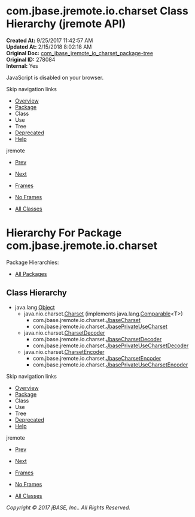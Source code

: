 # com.jbase.jremote.io.charset Class Hierarchy (jremote   API)

**Created At:** 9/25/2017 11:42:57 AM  
**Updated At:** 2/15/2018 8:02:18 AM  
**Original Doc:** [com_jbase_jremote_io_charset_package-tree](https://docs.jbase.com/39251-charset/com_jbase_jremote_io_charset_package-tree)  
**Original ID:** 278084  
**Internal:** Yes  

<!--<br>    try {<br>        if (location.href.indexOf('is-external=true') == -1) {<br>            parent.document.title="com.jbase.jremote.io.charset Class Hierarchy (jremote   API)";<br>        }<br>    }<br>    catch(err) {<br>    }<br>//-->
JavaScript is disabled on your browser.

Skip navigation links

- [Overview](../../../../../overview-summary.html)
- [Package](./../com.jbase.jremote.io.charset-%28jremote---api%29)
- Class
- Use
- Tree
- [Deprecated](../../../../../deprecated-list.html)
- [Help](../../../../../help-doc.html)


jremote <br>

- [Prev](./../../com.jbase.jremote.io-class-hierarchy-%28jremote---api%29)
- [Next](./../../exception/com.jbase.jremote.io.exception-class-hierarchy-%28jremote---api%29)


- [Frames](./.)
- [No Frames](./.)


- [All Classes](../../../../../allclasses-noframe.html)


<!--<br>  allClassesLink = document.getElementById("allclasses\_navbar\_top");<br>  if(window==top) {<br>    allClassesLink.style.display = "block";<br>  }<br>  else {<br>    allClassesLink.style.display = "none";<br>  }<br>  //-->

# Hierarchy For Package com.jbase.jremote.io.charset
Package Hierarchies:
- [All Packages](../../../../../overview-tree.html)

## Class Hierarchy

- java.lang.[Object](http://java.sun.com/j2se/1.5.0/docs/api/java/lang/Object.html?is-external=true "class or interface in java.lang")
    - java.nio.charset.[Charset](http://java.sun.com/j2se/1.5.0/docs/api/java/nio/charset/Charset.html?is-external=true "class or interface in java.nio.charset") (implements java.lang.[Comparable](http://java.sun.com/j2se/1.5.0/docs/api/java/lang/Comparable.html?is-external=true "class or interface in java.lang")&lt;T&gt;)
        - com.jbase.jremote.io.charset.[JbaseCharset](./../jbasecharset-%28jremote---api%29 "class in com.jbase.jremote.io.charset")
        - com.jbase.jremote.io.charset.[JbasePrivateUseCharset](./../jbaseprivateusecharset-%28jremote---api%29 "class in com.jbase.jremote.io.charset")
    - java.nio.charset.[CharsetDecoder](http://java.sun.com/j2se/1.5.0/docs/api/java/nio/charset/CharsetDecoder.html?is-external=true "class or interface in java.nio.charset")
        - com.jbase.jremote.io.charset.[JbaseCharsetDecoder](./../jbasecharsetdecoder-%28jremote---api%29 "class in com.jbase.jremote.io.charset")
        - com.jbase.jremote.io.charset.[JbasePrivateUseCharsetDecoder](./../jbaseprivateusecharsetdecoder-%28jremote---api%29 "class in com.jbase.jremote.io.charset")
    - java.nio.charset.[CharsetEncoder](http://java.sun.com/j2se/1.5.0/docs/api/java/nio/charset/CharsetEncoder.html?is-external=true "class or interface in java.nio.charset")
        - com.jbase.jremote.io.charset.[JbaseCharsetEncoder](./../jbasecharsetencoder-%28jremote---api%29 "class in com.jbase.jremote.io.charset")
        - com.jbase.jremote.io.charset.[JbasePrivateUseCharsetEncoder](./../jbaseprivateusecharsetencoder-%28jremote---api%29 "class in com.jbase.jremote.io.charset")

Skip navigation links

- [Overview](../../../../../overview-summary.html)
- [Package](./../com.jbase.jremote.io.charset-%28jremote---api%29)
- Class
- Use
- Tree
- [Deprecated](../../../../../deprecated-list.html)
- [Help](../../../../../help-doc.html)


jremote <br>

- [Prev](./../../com.jbase.jremote.io-class-hierarchy-%28jremote---api%29)
- [Next](./../../exception/com.jbase.jremote.io.exception-class-hierarchy-%28jremote---api%29)


- [Frames](./.)
- [No Frames](./.)


- [All Classes](../../../../../allclasses-noframe.html)


<!--<br>  allClassesLink = document.getElementById("allclasses\_navbar\_bottom");<br>  if(window==top) {<br>    allClassesLink.style.display = "block";<br>  }<br>  else {<br>    allClassesLink.style.display = "none";<br>  }<br>  //-->

*Copyright © 2017 jBASE, Inc.. All Rights Reserved.*
